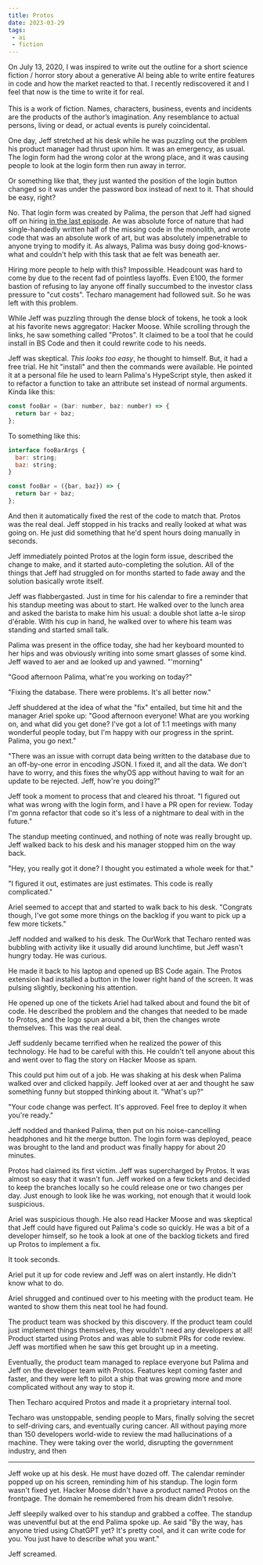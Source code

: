```yaml
---
title: Protos
date: 2023-03-29
tags:
 - ai
 - fiction
---
```


<xeblog-conv name="Cadey" mood="coffee">On July 13, 2020, I was
inspired to write out the outline for a short science fiction / horror
story about a generative AI being able to write entire features in
code and how the market reacted to that. I recently rediscovered it
and I feel that now is the time to write it for real.<br /><br />This
is a work of fiction. Names, characters, business, events and
incidents are the products of the author’s imagination. Any
resemblance to actual persons, living or dead, or actual events is
purely coincidental.</xeblog-conv>

One day, Jeff stretched at his desk while he was puzzling out the
problem his product manager had thrust upon him. It was an emergency,
as usual. The login form had the wrong color at the wrong place, and
it was causing people to look at the login form then run away in
terror.

<xeblog-hero ai="Anything V3" file="jeff-protos" prompt="1guy, laptop, open office"></xeblog-hero>

Or something like that, they just wanted the position of the login
button changed so it was under the password box instead of next to it.
That should be easy, right?

No. That login form was created by Palima, the person that Jeff had
signed off on hiring [in the last
episode](https://xeiaso.net/blog/sleeping-the-technical-interview). Ae
was absolute force of nature that had single-handedly written half of
the missing code in the monolith, and wrote code that was an absolute
work of art, but was absolutely impenetrable to anyone trying to
modify it. As always, Palima was busy doing god-knows-what and
couldn't help with this task that ae felt was beneath aer.

Hiring more people to help with this? Impossible. Headcount was hard
to come by due to the recent fad of pointless layoffs. Even E100, the
former bastion of refusing to lay anyone off finally succumbed to the
investor class pressure to "cut costs". Techaro management had
followed suit. So he was left with this problem.

While Jeff was puzzling through the dense block of tokens, he took a
look at his favorite news aggregator: Hacker Moose. While scrolling
through the links, he saw something called "Protos". It claimed to be
a tool that he could install in BS Code and then it could rewrite code
to his needs.

Jeff was skeptical. _This looks too easy_, he thought to himself. But,
it had a free trial. He hit "install" and then the commands were
available. He pointed it at a personal file he used to learn Palima's
HypeScript style, then asked it to refactor a function to take an
attribute set instead of normal arguments. Kinda like this:

```javascript
const fooBar = (bar: number, baz: number) => {
  return bar + baz;
};
```

To something like this:

```javascript
interface fooBarArgs {
  bar: string;
  baz: string;
}

const fooBar = ({bar, baz}) => {
  return bar + baz;
};
```

And then it automatically fixed the rest of the code to match that.
Protos was the real deal. Jeff stopped in his tracks and really looked
at what was going on. He just did something that he'd spent hours
doing manually in seconds.

Jeff immediately pointed Protos at the login form issue, described the
change to make, and it started auto-completing the solution. All of
the things that Jeff had struggled on for months started to fade away
and the solution basically wrote itself.

Jeff was flabbergasted. Just in time for his calendar to fire a
reminder that his standup meeting was about to start. He walked over
to the lunch area and asked the barista to make him his usual: a
double shot latte a-le sirop d'érable. With his cup in hand, he walked
over to where his team was standing and started small talk.

Palima was present in the office today, she had her keyboard mounted
to her hips and was obviously writing into some smart glasses of some
kind. Jeff waved to aer and ae looked up and yawned. "'morning"

"Good afternoon Palima, what're you working on today?"

"Fixing the database. There were problems. It's all better now."

Jeff shuddered at the idea of what the "fix" entailed, but time hit
and the manager Ariel spoke up: "Good afternoon everyone! What are you
working on, and what did you get done? I've got a lot of 1:1 meetings
with many wonderful people today, but I'm happy with our progress in
the sprint. Palima, you go next."

"There was an issue with corrupt data being written to the database
due to an off-by-one error in encoding JSON. I fixed it, and all the
data. We don't have to worry, and this fixes the whyOS app without
having to wait for an update to be rejected. Jeff, how're you doing?"

Jeff took a moment to process that and cleared his throat. "I figured
out what was wrong with the login form, and I have a PR open for
review. Today I'm gonna refactor that code so it's less of a nightmare
to deal with in the future."

The standup meeting continued, and nothing of note was really brought
up. Jeff walked back to his desk and his manager stopped him on the
way back.

"Hey, you really got it done? I thought you estimated a whole week for
that."

"I figured it out, estimates are just estimates. This code is really
complicated."

Ariel seemed to accept that and started to walk back to his desk.
"Congrats though, I've got some more things on the backlog if you want
to pick up a few more tickets."

Jeff nodded and walked to his desk. The OurWork that Techaro rented
was bubbling with activity like it usually did around lunchtime, but
Jeff wasn't hungry today. He was curious.

He made it back to his laptop and opened up BS Code again. The Protos
extension had installed a button in the lower right hand of the
screen. It was pulsing slightly, beckoning his attention.

He opened up one of the tickets Ariel had talked about and found the
bit of code. He described the problem and the changes that needed to
be made to Protos, and the logo spun around a bit, then the changes
wrote themselves. This was the real deal.

Jeff suddenly became terrified when he realized the power of this
technology. He had to be careful with this. He couldn't tell anyone
about this and went over to flag the story on Hacker Moose as spam.

This could put him out of a job. He was shaking at his desk when
Palima walked over and clicked happily. Jeff looked over at aer and
thought he saw something funny but stopped thinking about it. "What's
up?"

"Your code change was perfect. It's approved. Feel free to deploy it
when you're ready."

Jeff nodded and thanked Palima, then put on his noise-cancelling
headphones and hit the merge button. The login form was deployed,
peace was brought to the land and product was finally happy for about
20 minutes.

Protos had claimed its first victim. Jeff was supercharged by Protos.
It was almost so easy that it wasn't fun. Jeff worked on a few tickets
and decided to keep the branches locally so he could release one or
two changes per day. Just enough to look like he was working, not
enough that it would look suspicious.

Ariel was suspicious though. He also read Hacker Moose and was
skeptical that Jeff could have figured out Palima's code so quickly.
He was a bit of a developer himself, so he took a look at one of the
backlog tickets and fired up Protos to implement a fix.

It took seconds.

Ariel put it up for code review and Jeff was on alert instantly. He
didn't know what to do.

Ariel shrugged and continued over to his meeting with the product
team. He wanted to show them this neat tool he had found.

The product team was shocked by this discovery. If the product team
could just implement things themselves, they wouldn't need any
developers at all! Product started using Protos and was able to submit
PRs for code review. Jeff was mortified when he saw this get brought
up in a meeting.

Eventually, the product team managed to replace everyone but Palima
and Jeff on the developer team with Protos. Features kept coming
faster and faster, and they were left to pilot a ship that was growing
more and more complicated without any way to stop it.

Then Techaro acquired Protos and made it a proprietary internal tool.

Techaro was unstoppable, sending people to Mars, finally solving the
secret to self-driving cars, and eventually curing cancer. All without
paying more than 150 developers world-wide to review the mad
hallucinations of a machine. They were taking over the world,
disrupting the government industry, and then

---

Jeff woke up at his desk. He must have dozed off. The calendar
reminder popped up on his screen, reminding him of his standup. The
login form wasn't fixed yet. Hacker Moose didn't have a product named
Protos on the frontpage. The domain he remembered from his dream
didn't resolve.

Jeff sleepily walked over to his standup and grabbed a coffee. The
standup was uneventful but at the end Palima spoke up. Ae said "By the
way, has anyone tried using ChatGPT yet? It's pretty cool, and it can
write code for you. You just have to describe what you want."

Jeff screamed.
